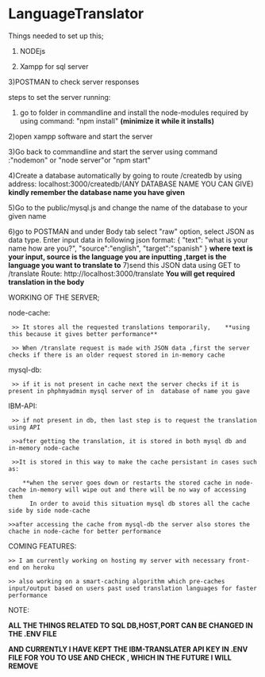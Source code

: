# LanguageTranslator

Things needed to set up this;
1) NODEjs

2) Xampp  for sql server

3)POSTMAN to check server responses


steps to set the server running:
1) go to folder in commandline and install the node-modules required by using command:  "npm install"  **(minimize it while it installs)**

2)open xampp software and start the server

3)Go back to commandline and start the server using command :"nodemon" or "node server"or "npm start"

4)Create a database automatically by going to route /createdb by using address:   localhost:3000/createdb/(ANY DATABASE NAME YOU CAN GIVE)
 **kindly remember the database name you have given**

5)Go to the public/mysql.js and change the name of the database to your given name

6)go to POSTMAN and under Body tab select "raw" option, select JSON as data type. Enter input data in following json format:
         { 
        "text": "what is your name how are you?",
        "source":"english",
        "target":"spanish"
                        }
    **where text is your input, source is the language you are inputting ,target is the language you want to translate to**
7)send this JSON data using GET to /translate Route: http://localhost:3000/translate **You will get required translation in the body**



WORKING OF THE SERVER;

node-cache:

     >> It stores all the requested translations temporarily,    **using this because it gives better performance**

     >> When /translate request is made with JSON data ,first the server checks if there is an older request stored in in-memory cache
mysql-db:

     >> if it is not present in cache next the server checks if it is present in phphmyadmin mysql server of in  database of name you gave 

IBM-API:

     >> if not present in db, then last step is to request the translation using API

     >>after getting the translation, it is stored in both mysql db and in-memory node-cache

     >>It is stored in this way to make the cache persistant in cases such as:

        **when the server goes down or restarts the stored cache in node-cache in-memory will wipe out and there will be no way of accessing them
          In order to avoid this situation mysql db stores all the cache side by side node-cache

    >>after accessing the cache from mysql-db the server also stores the chache in node-cache for better performance




COMING FEATURES:

    >> I am currently working on hosting my server with necessary front-end on heroku

    >> also working on a smart-caching algorithm which pre-caches input/output based on users past used translation languages for faster performance
    


NOTE:

**ALL THE THINGS RELATED TO SQL DB,HOST,PORT CAN BE CHANGED IN THE .ENV FILE**

**AND CURRENTLY I HAVE KEPT THE IBM-TRANSLATER API KEY IN .ENV FILE FOR YOU TO USE AND CHECK , WHICH IN THE FUTURE I WILL REMOVE**